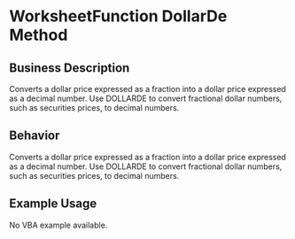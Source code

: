 # WorksheetFunction DollarDe Method

## Business Description
Converts a dollar price expressed as a fraction into a dollar price expressed as a decimal number. Use DOLLARDE to convert fractional dollar numbers, such as securities prices, to decimal numbers.

## Behavior
Converts a dollar price expressed as a fraction into a dollar price expressed as a decimal number. Use DOLLARDE to convert fractional dollar numbers, such as securities prices, to decimal numbers.

## Example Usage
No VBA example available.